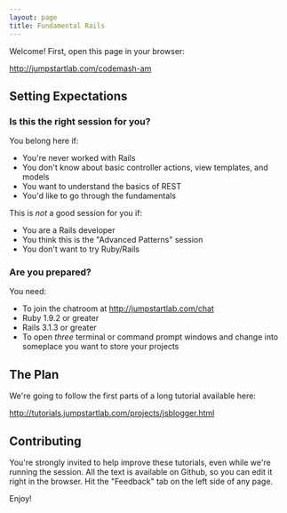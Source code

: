 ```yaml
---
layout: page
title: Fundamental Rails
---
```


Welcome! First, open this page in your browser:

http://jumpstartlab.com/codemash-am

## Setting Expectations

### Is this the right session for you?

You belong here if:

* You're never worked with Rails
* You don't know about basic controller actions, view templates, and models
* You want to understand the basics of REST
* You'd like to go through the fundamentals

This is *not* a good session for you if:

* You are a Rails developer
* You think this is the "Advanced Patterns" session
* You don't want to try Ruby/Rails

### Are you prepared?

You need:

* To join the chatroom at http://jumpstartlab.com/chat
* Ruby 1.9.2 or greater
* Rails 3.1.3 or greater
* To open *three* terminal or command prompt windows and change into someplace you want to store your projects

## The Plan

We're going to follow the first parts of a long tutorial available here:

http://tutorials.jumpstartlab.com/projects/jsblogger.html

## Contributing

You're strongly invited to help improve these tutorials, even while we're running the session. All the text is available on Github, so you can edit it right in the browser. Hit the "Feedback" tab on the left side of any page.

Enjoy!